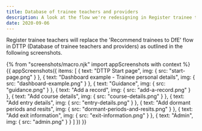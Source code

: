 ```yaml
---
title: Database of trainee teachers and providers 
description: A look at the flow we're redesigning in Register trainee teachers
date: 2020-09-06
---
```


Register trainee teachers will replace the 'Recommend trainees to DfE' flow in DTTP (Database of trainee teachers and providers) as outlined in the following screenshots.

{% from "screenshots/macro.njk" import appScreenshots with context %}
{{ appScreenshots({
  items: [
    {
      text: "DTTP Start page",
      img: {
        src: "start-page.png"
      }
    },
    {
      text: "Dashboard example - Trainee personal details",
      img: {
        src: "dashboard-example.png"
      }
    },
    {
      text: "Guidance",
      img: {
        src: "guidance.png"
      }
    },
    {
      text: "Add a record",
      img: {
        src: "add-a-record.png"
      }
    },
    {
      text: "Add course details",
      img: {
        src: "course-details.png"
      }
    },
    {
      text: "Add entry details",
      img: {
        src: "entry-details.png"
      }
    },
    {
      text: "Add dormant periods and resits",
      img: {
        src: "dormant-periods-and-resits.png"
      }
    },
    {
      text: "Add exit information",
      img: {
        src: "exit-information.png"
      }
    },
    {
      text: "Admin",
      img: {
        src: "admin.png"
      }
    }
  ]
}) }}
